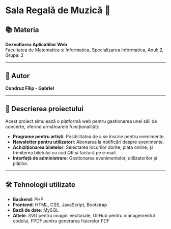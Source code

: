 # Sala Regală de Muzică 🎵

## 📚 Materia
**Dezvoltarea Aplicatiilor Web**  
Facultatea de Matematica si Informatica, 
Specializarea Informatica, 
Anul: 2, 
Grupa: 2

---

## 👤 Autor
**Condruz Filip - Gabriel**    

---

## 📄 Descrierea proiectului
Acest proiect simulează o platformă web pentru gestionarea unei săli de concerte, oferind următoarele funcționalități:
- **Programe pentru artiști**: Posibilitatea de a se înscrie pentru evenimente.
- **Newsletter pentru utilizatori**: Abonarea la notificări despre evenimente.
- **Achiziționarea biletelor**: Selectarea locurilor dorite, plata online, și trimiterea biletului cu cod QR și factură pe e-mail.
- **Interfață de administrare**: Gestionarea evenimentelor, utilizatorilor și plăților.

---

## 🛠️ Tehnologii utilizate
- **Backend**: PHP
- **Frontend**: HTML, CSS, JavaScript, Bootstrap
- **Bază de date**: MySQL
- **Altele**: SVG pentru imagini vectoriale, GitHub pentru managementul codului, FPDF pentru generarea fisierelor PDF
